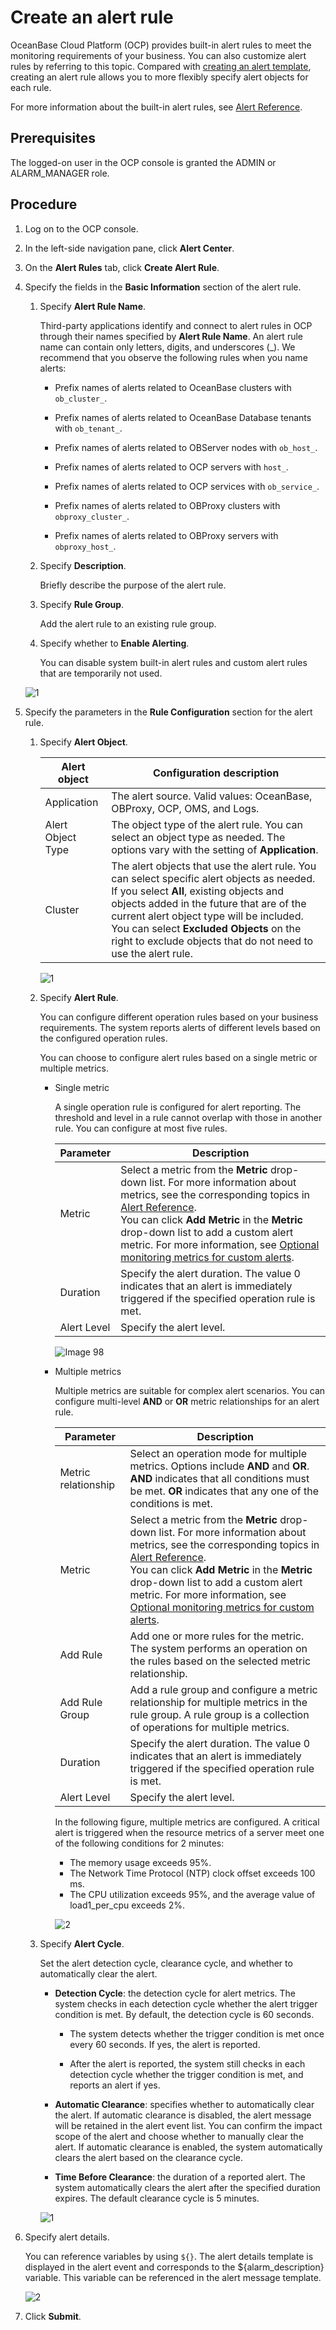 # Create an alert rule

OceanBase Cloud Platform (OCP) provides built-in alert rules to meet the monitoring requirements of your business. You can also customize alert rules by referring to this topic. Compared with [creating an alert template](../400.manage-alert-templates/100.create-an-alert-template.md), creating an alert rule allows you to more flexibly specify alert objects for each rule.

For more information about the built-in alert rules, see [Alert Reference](../../1900.reference-guide/100.alarm-reference/100.alert-reference-overview.md).

## Prerequisites

The logged-on user in the OCP console is granted the ADMIN or ALARM_MANAGER role.

## Procedure

1. Log on to the OCP console.

2. In the left-side navigation pane, click **Alert Center**.

3. On the **Alert Rules** tab, click **Create Alert Rule**.

4. Specify the fields in the **Basic Information** section of the alert rule.

   1. Specify **Alert Rule Name**.

      Third-party applications identify and connect to alert rules in OCP through their names specified by **Alert Rule Name**. An alert rule name can contain only letters, digits, and underscores (_). We recommend that you observe the following rules when you name alerts:

      * Prefix names of alerts related to OceanBase clusters with `ob_cluster_`.

      * Prefix names of alerts related to OceanBase Database tenants with `ob_tenant_`.

      * Prefix names of alerts related to OBServer nodes with `ob_host_`.

      * Prefix names of alerts related to OCP servers with `host_`.

      * Prefix names of alerts related to OCP services with `ob_service_`.

      * Prefix names of alerts related to OBProxy clusters with `obproxy_cluster_`.

      * Prefix names of alerts related to OBProxy servers with `obproxy_host_`.

   2. Specify **Description**.

      Briefly describe the purpose of the alert rule.

   3. Specify **Rule Group**.

      Add the alert rule to an existing rule group.

   4. Specify whether to **Enable Alerting**.

      You can disable system built-in alert rules and custom alert rules that are temporarily not used.

   ![1](https://obbusiness-private.oss-cn-shanghai.aliyuncs.com/doc/img/ocp/430/alert-basic-settings.png)

5. Specify the parameters in the **Rule Configuration** section for the alert rule.

   1. Specify **Alert Object**.

      | Alert object | Configuration description |
      |--------|---------|
      | Application | The alert source. Valid values: OceanBase, OBProxy, OCP, OMS, and Logs.  |
      | Alert Object Type | The object type of the alert rule. You can select an object type as needed. The options vary with the setting of **Application**.  |
      | Cluster | The alert objects that use the alert rule. You can select specific alert objects as needed. If you select **All**, existing objects and objects added in the future that are of the current alert object type will be included. You can select **Excluded Objects** on the right to exclude objects that do not need to use the alert rule.  |

      ![1](https://obbusiness-private.oss-cn-shanghai.aliyuncs.com/doc/img/ocp/430/rule-configuration.png)

   2. Specify **Alert Rule**.

      You can configure different operation rules based on your business requirements. The system reports alerts of different levels based on the configured operation rules.

      You can choose to configure alert rules based on a single metric or multiple metrics.

      * Single metric

         A single operation rule is configured for alert reporting. The threshold and level in a rule cannot overlap with those in another rule. You can configure at most five rules.

         | Parameter | Description |
         |--------|---------|
         | Metric | Select a metric from the **Metric** drop-down list. For more information about metrics, see the corresponding topics in [Alert Reference](../../1900.reference-guide/100.alarm-reference/100.alert-reference-overview.md). </br>You can click **Add Metric** in the **Metric** drop-down list to add a custom alert metric. For more information, see [Optional monitoring metrics for custom alerts](../1000.monitoring-metrics-for-customizable-alarm.md).  |
         | Duration | Specify the alert duration. The value 0 indicates that an alert is immediately triggered if the specified operation rule is met.  |
         | Alert Level | Specify the alert level.  |

         ![Image 98](https://obbusiness-private.oss-cn-shanghai.aliyuncs.com/doc/img/ocp/401/%E5%91%8A%E8%AD%A6%E5%8D%95%E6%8C%87%E6%A0%87.png)

      * Multiple metrics

         Multiple metrics are suitable for complex alert scenarios. You can configure multi-level **AND** or **OR** metric relationships for an alert rule.

         | Parameter | Description |
         |--------|---------|
         | Metric relationship | Select an operation mode for multiple metrics. Options include **AND** and **OR**. **AND** indicates that all conditions must be met. **OR** indicates that any one of the conditions is met.  |
         | Metric | Select a metric from the **Metric** drop-down list. For more information about metrics, see the corresponding topics in [Alert Reference](../../1900.reference-guide/100.alarm-reference/100.alert-reference-overview.md). </br>You can click **Add Metric** in the **Metric** drop-down list to add a custom alert metric. For more information, see [Optional monitoring metrics for custom alerts](../1000.monitoring-metrics-for-customizable-alarm.md).  |
         | Add Rule | Add one or more rules for the metric. The system performs an operation on the rules based on the selected metric relationship.  |
         | Add Rule Group | Add a rule group and configure a metric relationship for multiple metrics in the rule group. A rule group is a collection of operations for multiple metrics.  |
         | Duration | Specify the alert duration. The value 0 indicates that an alert is immediately triggered if the specified operation rule is met.  |
         | Alert Level | Specify the alert level.  |

         In the following figure, multiple metrics are configured. A critical alert is triggered when the resource metrics of a server meet one of the following conditions for 2 minutes:

         * The memory usage exceeds 95%.
         * The Network Time Protocol (NTP) clock offset exceeds 100 ms.
         * The CPU utilization exceeds 95%, and the average value of load1_per_cpu exceeds 2%.

         ![2](https://obbusiness-private.oss-cn-shanghai.aliyuncs.com/doc/img/ocp/401/%E5%A4%9A%E8%BF%90%E7%AE%97%E8%A7%84%E5%88%99.png)

   3. Specify **Alert Cycle**.

      Set the alert detection cycle, clearance cycle, and whether to automatically clear the alert.

      * **Detection Cycle**: the detection cycle for alert metrics. The system checks in each detection cycle whether the alert trigger condition is met. By default, the detection cycle is 60 seconds.

         * The system detects whether the trigger condition is met once every 60 seconds. If yes, the alert is reported.

         * After the alert is reported, the system still checks in each detection cycle whether the trigger condition is met, and reports an alert if yes.

      * **Automatic Clearance**: specifies whether to automatically clear the alert. If automatic clearance is disabled, the alert message will be retained in the alert event list. You can confirm the impact scope of the alert and choose whether to manually clear the alert. If automatic clearance is enabled, the system automatically clears the alert based on the clearance cycle.

      * **Time Before Clearance**: the duration of a reported alert. The system automatically clears the alert after the specified duration expires. The default clearance cycle is 5 minutes.

      ![1](https://obbusiness-private.oss-cn-shanghai.aliyuncs.com/doc/img/ocp/430/alert-cycle.png)

6. Specify alert details.

   You can reference variables by using `${}`. The alert details template is displayed in the alert event and corresponds to the ${alarm_description} variable. This variable can be referenced in the alert message template.

   ![2](https://obbusiness-private.oss-cn-shanghai.aliyuncs.com/doc/img/ocp/401/%E5%91%8A%E8%AD%A6%E8%AF%A6%E6%83%85%E9%85%8D%E7%BD%AE2.png)

7. Click **Submit**.
